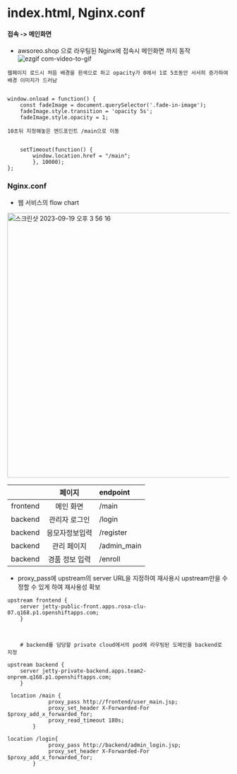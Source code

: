 # index.html, Nginx.conf


#### 접속 -> 메인화면
- awsoreo.shop 으로 라우팅된 Nginx에 접속시 메인화면 까지 동작
![ezgif com-video-to-gif](https://github.com/Dr-pep4/project/assets/102319207/aa46d5f4-140e-446e-a9ef-59b94fadf28f)

    
```
웹페이지 로드시 처음 배경을 흰색으로 하고 opacity가 0에서 1로 5초동안 서서히 증가하여 배경 이미지가 드러남


window.onload = function() {
    const fadeImage = document.querySelector('.fade-in-image');
    fadeImage.style.transition = 'opacity 5s';
    fadeImage.style.opacity = 1;
            
10초뒤 지정해놓은 엔드포인트 /main으로 이동


    setTimeout(function() {
        window.location.href = "/main";
        }, 10000);
};
```


### Nginx.conf

- 웹 서비스의 flow chart
<img width="600" alt="스크린샷 2023-09-19 오후 3 56 16" src="https://github.com/Dr-pep4/project/assets/102319207/3113bee3-1228-4bdf-8d75-d57c2bbf0ec1">

||페이지|endpoint|
|:-:|:-:|:-|
|frontend|메인 화면|/main|
|backend|관리자 로그인|/login|
|backend|응모자정보입력|/register|
|backend|관리 페이지|/admin_main|
|backend|경품 정보 입력|/enroll|


- proxy_pass에  upstream의 server URL을 지정하여 재사용시 upstream만을 수정할 수 있게 하여 재사용성 확보
```
upstream frontend {
    server jetty-public-front.apps.rosa-clu-07.q168.p1.openshiftapps.com;
    }



    # backend를 담당할 private cloud에서의 pod에 라우팅된 도메인을 backend로 지정

upstream backend {
    server jetty-private-backend.apps.team2-onprem.q168.p1.openshiftapps.com;
    }

 location /main {
             proxy_pass http://frontend/user_main.jsp;
             proxy_set_header X-Forwarded-For $proxy_add_x_forwarded_for;
             proxy_read_timeout 180s; 
        }

location /login{
             proxy_pass http://backend/admin_login.jsp;
             proxy_set_header X-Forwarded-For $proxy_add_x_forwarded_for;
        }
```
  
